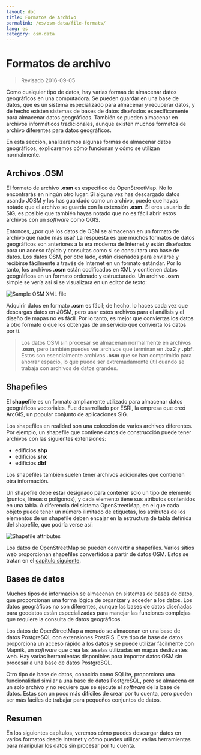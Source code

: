 ```yaml
---
layout: doc
title: Formatos de Archivo
permalink: /es/osm-data/file-formats/
lang: es
category: osm-data
---
```


Formatos de archivo
=============

> Revisado 2016-09-05

Como cualquier tipo de datos, hay varias formas de almacenar datos geográficos en una computadora. Se pueden guardar en una base de datos, que es un sistema especializado para almacenar y recuperar datos, y de hecho existen sistemas de bases de datos diseñados específicamente para almacenar datos geográficos. También se pueden almacenar en archivos informáticos tradicionales, aunque existen muchos formatos de archivo diferentes para datos geográficos.  

En esta sección, analizaremos algunas formas de almacenar datos geográficos, explicaremos cómo funcionan y cómo se utilizan normalmente.  

Archivos .OSM
-----------

El formato de archivo **.osm** es específico de OpenStreetMap. No lo encontrarás en ningún otro lugar. Si alguna vez has descargado datos usando JOSM y los has guardado como un archivo, puede que hayas notado que el archivo se guarda con la extensión **.osm**. Si eres usuario de SIG, es posible que también hayas notado que no es fácil abrir estos archivos con un *software* como QGIS.  

Entonces, ¿por qué los datos de OSM se almacenan en un formato de archivo que nadie más usa? La respuesta es que muchos formatos de datos geográficos son anteriores a la era moderna de Internet y están diseñados para un acceso rápido y consultas como si se consultara una base de datos. Los datos OSM, por otro lado, están diseñados para enviarse y recibirse fácilmente a través de Internet en un formato estándar. Por lo tanto, los archivos **.osm** están codificados en XML y contienen datos geográficos en un formato ordenado y estructurado. Un archivo **.osm** simple se vería así si se visualizara en un editor de texto:  

![Sample OSM XML file][]

Adquirir datos en formato **.osm** es fácil; de hecho, lo haces cada vez que descargas datos en JOSM, pero usar estos archivos para el análisis y el diseño de mapas no es fácil. Por lo tanto, es mejor que conviertas los datos a otro formato o que los obtengas de un servicio que convierta los datos por ti.  

> Los datos OSM sin procesar se almacenan normalmente en archivos **.osm**, pero también puedes ver archivos que terminan en **.bz2** y **.pbf**. Estos son esencialmente archivos **.osm** que se han comprimido para ahorrar espacio, lo que puede ser extremadamente útil cuando se trabaja con archivos de datos grandes.  

Shapefiles
----------

El **shapefile** es un formato ampliamente utilizado para almacenar datos geográficos vectoriales. Fue desarrollado por ESRI, la empresa que creó ArcGIS, un popular conjunto de aplicaciones SIG.  

Los shapefiles en realidad son una colección de varios archivos diferentes. Por ejemplo, un shapefile que contiene datos de construcción puede tener archivos con las siguientes extensiones:  

-	edificios.**shp**
-	edificios.**shx**
-	edificios.**dbf**

Los shapefiles también suelen tener archivos adicionales que contienen otra información.  

Un shapefile debe estar designado para contener solo un tipo de elemento (puntos, líneas o polígonos), y cada elemento tiene sus atributos contenidos en una tabla. A diferencia del sistema OpenStreetMap, en el que cada objeto puede tener un número ilimitado de etiquetas, los atributos de los elementos de un shapefile deben encajar en la estructura de tabla definida del shapefile, que podría verse así:  

![Shapefile attributes][]

Los datos de OpenStreetMap se pueden convertir a shapefiles. Varios sitios web proporcionan shapefiles convertidos a partir de datos OSM. Estos se tratan en el [capítulo siguiente](/en/osm-data/getting-data).  

Bases de datos
---------

Muchos tipos de información se almacenan en sistemas de bases de datos, que proporcionan una forma lógica de organizar y acceder a los datos. Los datos geográficos no son diferentes, aunque las bases de datos diseñadas para geodatos están especializadas para manejar las funciones complejas que requiere la consulta de datos geográficos.  

Los datos de OpenStreetMap a menudo se almacenan en una base de datos PostgreSQL con extensiones PostGIS. Este tipo de base de datos proporciona un acceso rápido a los datos y se puede utilizar fácilmente con Mapnik, un *software* que crea las teselas utilizadas en mapas deslizantes web. Hay varias herramientas disponibles para importar datos OSM sin procesar a una base de datos PostgreSQL.  

Otro tipo de base de datos, conocida como SQLite, proporciona una funcionalidad similar a una base de datos PostgreSQL, pero se almacena en un solo archivo y no requiere que se ejecute el *software* de la base de datos. Estas son un poco más difíciles de crear por tu cuenta, pero pueden ser más fáciles de trabajar para pequeños conjuntos de datos.  

Resumen
-------

En los siguientes capítulos, veremos cómo puedes descargar datos en varios formatos desde Internet y cómo puedes utilizar varias herramientas para manipular los datos sin procesar por tu cuenta.  


[Sample OSM XML file]: /images/osm-data/example_osm.png
[Shapefile attributes]: /images/osm-data/shapefile_attributes.png